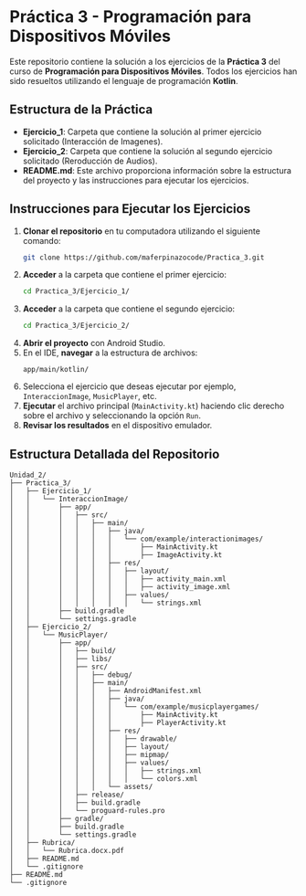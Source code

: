# Práctica 3 - Programación para Dispositivos Móviles

Este repositorio contiene la solución a los ejercicios de la **Práctica 3** del curso de **Programación para Dispositivos Móviles**. Todos los ejercicios han sido resueltos utilizando el lenguaje de programación **Kotlin**.

## Estructura de la Práctica

- **Ejercicio_1**: Carpeta que contiene la solución al primer ejercicio solicitado (Interacción de Imagenes).
- **Ejercicio_2**: Carpeta que contiene la solución al segundo ejercicio solicitado (Reroducción de Audios).
- **README.md**: Este archivo proporciona información sobre la estructura del proyecto y las instrucciones para ejecutar los ejercicios.

## Instrucciones para Ejecutar los Ejercicios

1. **Clonar el repositorio** en tu computadora utilizando el siguiente comando:
    ```bash
    git clone https://github.com/maferpinazocode/Practica_3.git
    ```
2. **Acceder** a la carpeta que contiene el primer ejercicio:
    ```bash
    cd Practica_3/Ejercicio_1/
    ```
3. **Acceder** a la carpeta que contiene el segundo ejercicio:
    ```bash
    cd Practica_3/Ejercicio_2/
    ```
4. **Abrir el proyecto** con Android Studio.
5. En el IDE, **navegar** a la estructura de archivos:
    ```
    app/main/kotlin/
    ```
6. Selecciona el ejercicio que deseas ejecutar por ejemplo, `InteraccionImage`, `MusicPlayer`, etc.
7. **Ejecutar** el archivo principal (`MainActivity.kt`) haciendo clic derecho sobre el archivo y seleccionando la opción `Run`.
8. **Revisar los resultados** en el dispositivo emulador.

## Estructura Detallada del Repositorio

```plaintext
Unidad_2/
├── Practica_3/
│   ├── Ejercicio_1/
│   │   └── InteraccionImage/
│   │       ├── app/
│   │       │   ├── src/
│   │       │   │   ├── main/
│   │       │   │   │   ├── java/
│   │       │   │   │   │   └── com/example/interactionimages/
│   │       │   │   │   │       ├── MainActivity.kt
│   │       │   │   │   │       ├── ImageActivity.kt
│   │       │   │   │   ├── res/
│   │       │   │   │   │   ├── layout/
│   │       │   │   │   │   │   ├── activity_main.xml
│   │       │   │   │   │   │   ├── activity_image.xml
│   │       │   │   │   │   ├── values/
│   │       │   │   │   │   │   └── strings.xml
│   │       ├── build.gradle
│   │       └── settings.gradle
│   ├── Ejercicio_2/
│   │   └── MusicPlayer/
│   │       ├── app/
│   │       │   ├── build/
│   │       │   ├── libs/
│   │       │   ├── src/
│   │       │   │   ├── debug/
│   │       │   │   ├── main/
│   │       │   │   │   ├── AndroidManifest.xml
│   │       │   │   │   ├── java/
│   │       │   │   │   │   └── com/example/musicplayergames/
│   │       │   │   │   │       ├── MainActivity.kt
│   │       │   │   │   │       ├── PlayerActivity.kt
│   │       │   │   │   ├── res/
│   │       │   │   │   │   ├── drawable/
│   │       │   │   │   │   ├── layout/
│   │       │   │   │   │   ├── mipmap/
│   │       │   │   │   │   ├── values/
│   │       │   │   │   │   │   ├── strings.xml
│   │       │   │   │   │   │   └── colors.xml
│   │       │   │   │   └── assets/
│   │       │   ├── release/
│   │       │   ├── build.gradle
│   │       │   └── proguard-rules.pro
│   │       ├── gradle/
│   │       ├── build.gradle
│   │       └── settings.gradle
│   ├── Rubrica/
│   │   └── Rubrica.docx.pdf
│   ├── README.md
│   └── .gitignore
├── README.md
└── .gitignore


